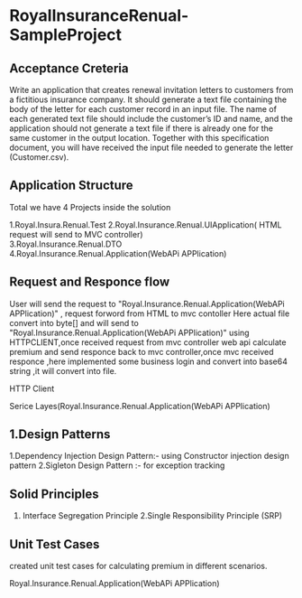 # RoyalInsuranceRenual-SampleProject
 
 
Acceptance Creteria
-------------------
Write an application that creates renewal invitation letters to customers from a fictitious insurance company.
It should generate a text file containing the body of the letter for each customer record in an input file. The
name of each generated text file should include the customer’s ID and name, and the application should not
generate a text file if there is already one for the same customer in the output location.
Together with this specification document, you will have received the input file needed to generate the letter
(Customer.csv).

Application Structure
---------------------
  Total we have 4 Projects inside the solution
  
1.Royal.Insura.Renual.Test
2.Royal.Insurance.Renual.UIApplication( HTML request will send to MVC controller)                        
3.Royal.Insurance.Renual.DTO  
4.Royal.Insurance.Renual.Application(WebAPi APPlication)   

Request and Responce flow
--------------------------

User will send the request to "Royal.Insurance.Renual.Application(WebAPi APPlication)" , request forword from HTML to mvc contoller
Here actual file convert into byte[] and will send to "Royal.Insurance.Renual.Application(WebAPi APPlication)" using HTTPCLIENT,once received request from mvc controller web api calculate premium and send responce back to mvc controller,once mvc received responce ,here implemented some business login and convert into base64 string ,it will convert into file.

HTTP Client 


Serice Layes(Royal.Insurance.Renual.Application(WebAPi APPlication) 

1.Design Patterns
-----------------
1.Dependency Injection Design Pattern:- using Constructor injection design pattern
2.Sigleton Design Pattern :- for exception tracking 

Solid Principles
----------------
1. Interface Segregation Principle
2.Single Responsibility Principle (SRP)

Unit Test Cases
---------------

created unit test cases for calculating premium in different scenarios.

Royal.Insurance.Renual.Application(WebAPi APPlication)
